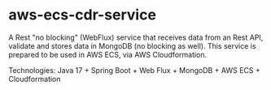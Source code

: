 # aws-ecs-cdr-service

A Rest "no blocking" (WebFlux) service that receives data from an Rest API, validate and stores data in MongoDB (no blocking as well).
This service is prepared to be used in AWS ECS, via AWS Cloudformation.

Technologies:
Java 17 + Spring Boot + Web Flux + MongoDB + AWS ECS + Cloudformation
